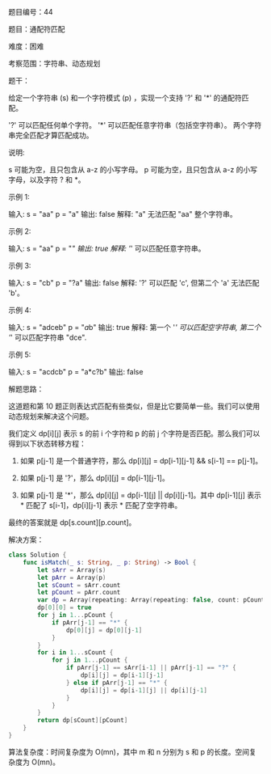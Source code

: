 题目编号：44

题目：通配符匹配

难度：困难

考察范围：字符串、动态规划

题干：

给定一个字符串 (s) 和一个字符模式 (p) ，实现一个支持 '?' 和 '*' 的通配符匹配。

'?' 可以匹配任何单个字符。
'*' 可以匹配任意字符串（包括空字符串）。
两个字符串完全匹配才算匹配成功。

说明:

s 可能为空，且只包含从 a-z 的小写字母。
p 可能为空，且只包含从 a-z 的小写字母，以及字符 ? 和 *。

示例 1:

输入:
s = "aa"
p = "a"
输出: false
解释: "a" 无法匹配 "aa" 整个字符串。

示例 2:

输入:
s = "aa"
p = "*"
输出: true
解释: '*' 可以匹配任意字符串。

示例 3:

输入:
s = "cb"
p = "?a"
输出: false
解释: '?' 可以匹配 'c', 但第二个 'a' 无法匹配 'b'。

示例 4:

输入:
s = "adceb"
p = "*a*b"
输出: true
解释: 第一个 '*' 可以匹配空字符串, 第二个 '*' 可以匹配字符串 "dce".

示例 5:

输入:
s = "acdcb"
p = "a*c?b"
输出: false

解题思路：

这道题和第 10 题正则表达式匹配有些类似，但是比它要简单一些。我们可以使用动态规划来解决这个问题。

我们定义 dp[i][j] 表示 s 的前 i 个字符和 p 的前 j 个字符是否匹配。那么我们可以得到以下状态转移方程：

1. 如果 p[j-1] 是一个普通字符，那么 dp[i][j] = dp[i-1][j-1] && s[i-1] == p[j-1]。

2. 如果 p[j-1] 是 '?'，那么 dp[i][j] = dp[i-1][j-1]。

3. 如果 p[j-1] 是 '*'，那么 dp[i][j] = dp[i-1][j] || dp[i][j-1]。其中 dp[i-1][j] 表示 * 匹配了 s[i-1]，dp[i][j-1] 表示 * 匹配了空字符串。

最终的答案就是 dp[s.count][p.count]。

解决方案：

```swift
class Solution {
    func isMatch(_ s: String, _ p: String) -> Bool {
        let sArr = Array(s)
        let pArr = Array(p)
        let sCount = sArr.count
        let pCount = pArr.count
        var dp = Array(repeating: Array(repeating: false, count: pCount+1), count: sCount+1)
        dp[0][0] = true
        for j in 1...pCount {
            if pArr[j-1] == "*" {
                dp[0][j] = dp[0][j-1]
            }
        }
        for i in 1...sCount {
            for j in 1...pCount {
                if pArr[j-1] == sArr[i-1] || pArr[j-1] == "?" {
                    dp[i][j] = dp[i-1][j-1]
                } else if pArr[j-1] == "*" {
                    dp[i][j] = dp[i-1][j] || dp[i][j-1]
                }
            }
        }
        return dp[sCount][pCount]
    }
}
```

算法复杂度：时间复杂度为 O(mn)，其中 m 和 n 分别为 s 和 p 的长度。空间复杂度为 O(mn)。